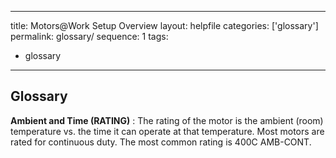 
---
title: Motors@Work Setup Overview
layout: helpfile
categories: ['glossary']
permalink: glossary/
sequence: 1
tags:
- glossary
---

## **Glossary**

**Ambient and Time (RATING)** : The rating of the motor is the ambient (room) temperature vs. the time it can operate at that temperature. Most motors are rated for continuous duty. The most common rating is 400C AMB-CONT.
